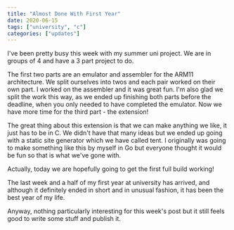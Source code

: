 ```yaml
---
title: "Almost Done With First Year"
date: 2020-06-15
tags: ["university", "c"]
categories: ["updates"]
---
```


I've been pretty busy this week with my summer uni project. We are in groups of 4 and have a 3 part project to do.

The first two parts are an emulator and assembler for the ARM11 architecture. We split ourselves into twos and each pair worked on their own part. I worked on the assembler and it was great fun. I'm also glad we split the work this way, as we ended up finishing both parts before the deadline, when you only needed to have completed the emulator. Now we have more time for the third part - the extension!

The great thing about this extension is that we can make anything we like, it just has to be in C. We didn't have that many ideas but we ended up going with a static site generator which we have called tent. I originally was going to make something like this by myself in Go but everyone thought it would be fun so that is what we've gone with.

Actually, today we are hopefully going to get the first full build working!

The last week and a half of my first year at university has arrived, and although it definitely ended in short and in unusual fashion, it has been the best year of my life.

Anyway, nothing particularly interesting for this week's post but it still feels good to write some stuff and publish it.

